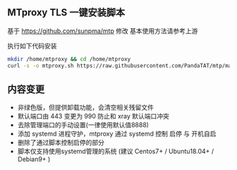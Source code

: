 ## MTproxy TLS 一键安装脚本
基于 https://github.com/sunpma/mtp 修改 基本使用方法请参考上游

执行如下代码安装
```bash
mkdir /home/mtproxy && cd /home/mtproxy
curl -s -o mtproxy.sh https://raw.githubusercontent.com/PandaTAT/mtp/master/mtproxy.sh && chmod +x mtproxy.sh && bash mtproxy.sh
```

## 内容变更
* 非绿色版，但提供卸载功能，会清空相关残留文件
* 默认端口由 443 变更为 990 防止和 xray 默认端口冲突
* 去除管理端口的手动设置(一律使用默认值8888)  
* 添加 systemd 进程守护，mtproxy 通过 systemd 控制 启停 与 开机自启
* 删除了通过脚本控制启停的部分
* 脚本仅支持使用systemd管理的系统 (建议 Centos7+ / Ubuntu18.04+ / Debian9+ )
